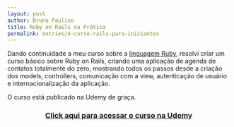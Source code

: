 ```yaml
---
layout: post
author: Bruno Paulino
title: Ruby on Rails na Prática
permalink: entries/4-curso-rails-para-iniciantes
---
```


Dando continuidade a meu curso sobre a [linguagem Ruby](https://bpaulino.com/entries/3-curso-ruby-para-iniciantes), resolvi criar um curso básico sobre Ruby on Rails, criando uma aplicação de agenda de contatos totalmente do zero, mostrando todos os passos desde a criação dos models, controllers, comunicação com a view, autenticação de usuário e internacionalização da aplicação.

O curso está publicado na Udemy de graça.

<h3 style="display: block; text-align: center;">
 <a href="https://www.udemy.com/ruby-on-rails-5-na-pratica/">Click aqui para acessar o curso na Udemy</a>
</h3>